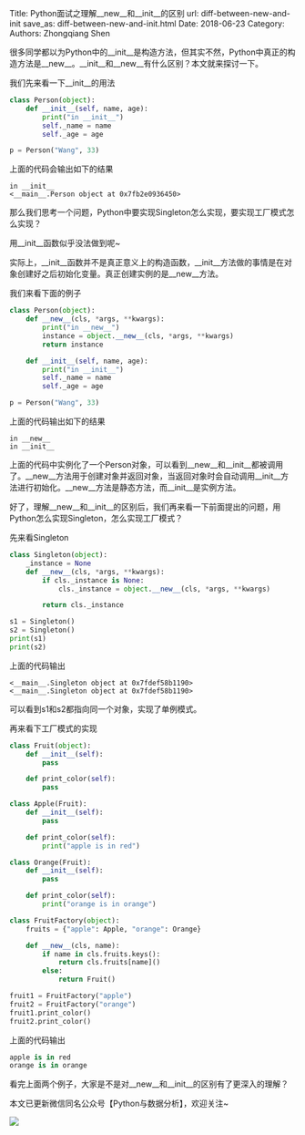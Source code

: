 Title: Python面试之理解__new__和__init__的区别
url: diff-between-new-and-init
save_as: diff-between-new-and-init.html
Date: 2018-06-23
Category:
Authors: Zhongqiang Shen

很多同学都以为Python中的\_\_init\_\_是构造方法，但其实不然，Python中真正的构造方法是\_\_new\_\_。\_\_init\_\_和\_\_new\_\_有什么区别？本文就来探讨一下。




我们先来看一下\_\_init\_\_的用法

```python
class Person(object):
    def __init__(self, name, age):
        print("in __init__")
        self._name = name
        self._age = age 

p = Person("Wang", 33) 

```

上面的代码会输出如下的结果

```text
in __init__
<__main__.Person object at 0x7fb2e0936450>

```

那么我们思考一个问题，Python中要实现Singleton怎么实现，要实现工厂模式怎么实现？

用\_\_init\_\_函数似乎没法做到呢~

实际上，\_\_init\_\_函数并不是真正意义上的构造函数，\_\_init\_\_方法做的事情是在对象创建好之后初始化变量。真正创建实例的是\_\_new\_\_方法。

我们来看下面的例子

```python
class Person(object):
    def __new__(cls, *args, **kwargs):
        print("in __new__")
        instance = object.__new__(cls, *args, **kwargs)
        return instance

    def __init__(self, name, age):
        print("in __init__")
        self._name = name
        self._age = age

p = Person("Wang", 33)

```

上面的代码输出如下的结果

```text
in __new__
in __init__

```

上面的代码中实例化了一个Person对象，可以看到\_\_new\_\_和\_\_init\_\_都被调用了。\_\_new\_\_方法用于创建对象并返回对象，当返回对象时会自动调用\_\_init\_\_方法进行初始化。\_\_new\_\_方法是静态方法，而\_\_init\_\_是实例方法。

好了，理解\_\_new\_\_和\_\_init\_\_的区别后，我们再来看一下前面提出的问题，用Python怎么实现Singleton，怎么实现工厂模式？

先来看Singleton

```python
class Singleton(object):
    _instance = None
    def __new__(cls, *args, **kwargs):
        if cls._instance is None:
            cls._instance = object.__new__(cls, *args, **kwargs)

        return cls._instance

s1 = Singleton()
s2 = Singleton()
print(s1)
print(s2) 

```

上面的代码输出

```text
<__main__.Singleton object at 0x7fdef58b1190>
<__main__.Singleton object at 0x7fdef58b1190>

```

可以看到s1和s2都指向同一个对象，实现了单例模式。




再来看下工厂模式的实现

```python
class Fruit(object):
    def __init__(self):
        pass

    def print_color(self):
        pass

class Apple(Fruit):
    def __init__(self):
        pass

    def print_color(self):
        print("apple is in red")

class Orange(Fruit):
    def __init__(self):
        pass

    def print_color(self):
        print("orange is in orange")

class FruitFactory(object):
    fruits = {"apple": Apple, "orange": Orange}

    def __new__(cls, name):
        if name in cls.fruits.keys():
            return cls.fruits[name]()
        else:
            return Fruit()

fruit1 = FruitFactory("apple")
fruit2 = FruitFactory("orange")
fruit1.print_color()    
fruit2.print_color()    

```

上面的代码输出

```python
apple is in red
orange is in orange

```




看完上面两个例子，大家是不是对\_\_new\_\_和\_\_init\_\_的区别有了更深入的理解？




本文已更新微信同名公众号【Python与数据分析】，欢迎关注~

![]({static}/images/v2-e9b0b9b9584ccdd3ff4c96b7ecfd8a56_r.jpg)



